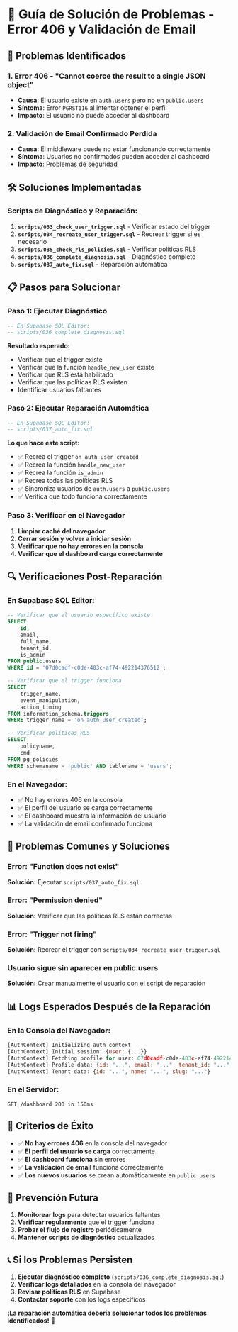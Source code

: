 # 🔧 Guía de Solución de Problemas - Error 406 y Validación de Email

## 🚨 **Problemas Identificados**

### **1. Error 406 - "Cannot coerce the result to a single JSON object"**
- **Causa**: El usuario existe en `auth.users` pero no en `public.users`
- **Síntoma**: Error `PGRST116` al intentar obtener el perfil
- **Impacto**: El usuario no puede acceder al dashboard

### **2. Validación de Email Confirmado Perdida**
- **Causa**: El middleware puede no estar funcionando correctamente
- **Síntoma**: Usuarios no confirmados pueden acceder al dashboard
- **Impacto**: Problemas de seguridad

## 🛠️ **Soluciones Implementadas**

### **Scripts de Diagnóstico y Reparación:**

1. **`scripts/033_check_user_trigger.sql`** - Verificar estado del trigger
2. **`scripts/034_recreate_user_trigger.sql`** - Recrear trigger si es necesario
3. **`scripts/035_check_rls_policies.sql`** - Verificar políticas RLS
4. **`scripts/036_complete_diagnosis.sql`** - Diagnóstico completo
5. **`scripts/037_auto_fix.sql`** - Reparación automática

## 📋 **Pasos para Solucionar**

### **Paso 1: Ejecutar Diagnóstico**
```sql
-- En Supabase SQL Editor:
-- scripts/036_complete_diagnosis.sql
```

**Resultado esperado:**
- Verificar que el trigger existe
- Verificar que la función `handle_new_user` existe
- Verificar que RLS está habilitado
- Verificar que las políticas RLS existen
- Identificar usuarios faltantes

### **Paso 2: Ejecutar Reparación Automática**
```sql
-- En Supabase SQL Editor:
-- scripts/037_auto_fix.sql
```

**Lo que hace este script:**
- ✅ Recrea el trigger `on_auth_user_created`
- ✅ Recrea la función `handle_new_user`
- ✅ Recrea la función `is_admin`
- ✅ Recrea todas las políticas RLS
- ✅ Sincroniza usuarios de `auth.users` a `public.users`
- ✅ Verifica que todo funciona correctamente

### **Paso 3: Verificar en el Navegador**

1. **Limpiar caché del navegador**
2. **Cerrar sesión y volver a iniciar sesión**
3. **Verificar que no hay errores en la consola**
4. **Verificar que el dashboard carga correctamente**

## 🔍 **Verificaciones Post-Reparación**

### **En Supabase SQL Editor:**
```sql
-- Verificar que el usuario específico existe
SELECT 
    id,
    email,
    full_name,
    tenant_id,
    is_admin
FROM public.users
WHERE id = '07d0cadf-c0de-403c-af74-492214376512';

-- Verificar que el trigger funciona
SELECT 
    trigger_name,
    event_manipulation,
    action_timing
FROM information_schema.triggers 
WHERE trigger_name = 'on_auth_user_created';

-- Verificar políticas RLS
SELECT 
    policyname,
    cmd
FROM pg_policies
WHERE schemaname = 'public' AND tablename = 'users';
```

### **En el Navegador:**
- ✅ No hay errores 406 en la consola
- ✅ El perfil del usuario se carga correctamente
- ✅ El dashboard muestra la información del usuario
- ✅ La validación de email confirmado funciona

## 🚨 **Problemas Comunes y Soluciones**

### **Error: "Function does not exist"**
**Solución:** Ejecutar `scripts/037_auto_fix.sql`

### **Error: "Permission denied"**
**Solución:** Verificar que las políticas RLS están correctas

### **Error: "Trigger not firing"**
**Solución:** Recrear el trigger con `scripts/034_recreate_user_trigger.sql`

### **Usuario sigue sin aparecer en public.users**
**Solución:** Crear manualmente el usuario con el script de reparación

## 📊 **Logs Esperados Después de la Reparación**

### **En la Consola del Navegador:**
```javascript
[AuthContext] Initializing auth context
[AuthContext] Initial session: {user: {...}}
[AuthContext] Fetching profile for user: 07d0cadf-c0de-403c-af74-492214376512
[AuthContext] Profile data: {id: "...", email: "...", tenant_id: "...", ...}
[AuthContext] Tenant data: {id: "...", name: "...", slug: "..."}
```

### **En el Servidor:**
```
GET /dashboard 200 in 150ms
```

## 🎯 **Criterios de Éxito**

- ✅ **No hay errores 406** en la consola del navegador
- ✅ **El perfil del usuario se carga** correctamente
- ✅ **El dashboard funciona** sin errores
- ✅ **La validación de email** funciona correctamente
- ✅ **Los nuevos usuarios** se crean automáticamente en `public.users`

## 🔄 **Prevención Futura**

1. **Monitorear logs** para detectar usuarios faltantes
2. **Verificar regularmente** que el trigger funciona
3. **Probar el flujo de registro** periódicamente
4. **Mantener scripts de diagnóstico** actualizados

## 📞 **Si los Problemas Persisten**

1. **Ejecutar diagnóstico completo** (`scripts/036_complete_diagnosis.sql`)
2. **Verificar logs detallados** en la consola del navegador
3. **Revisar políticas RLS** en Supabase
4. **Contactar soporte** con los logs específicos

**¡La reparación automática debería solucionar todos los problemas identificados!** 🚀
